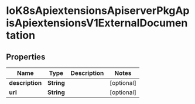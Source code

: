 
# IoK8sApiextensionsApiserverPkgApisApiextensionsV1ExternalDocumentation

## Properties
Name | Type | Description | Notes
------------ | ------------- | ------------- | -------------
**description** | **String** |  |  [optional]
**url** | **String** |  |  [optional]



